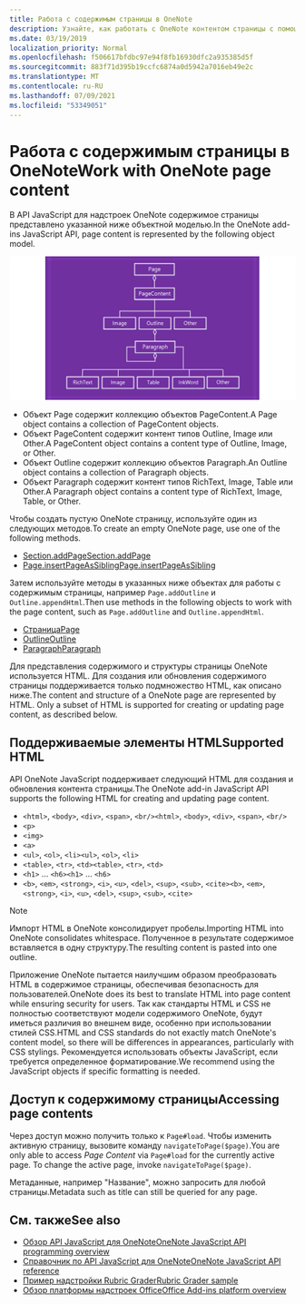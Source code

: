 ```yaml
---
title: Работа с содержимым страницы в OneNote
description: Узнайте, как работать с OneNote контентом страницы с помощью API JavaScript.
ms.date: 03/19/2019
localization_priority: Normal
ms.openlocfilehash: f506617bfdbc97e94f8fb16930dfc2a935385d5f
ms.sourcegitcommit: 883f71d395b19ccfc6874a0d5942a7016eb49e2c
ms.translationtype: MT
ms.contentlocale: ru-RU
ms.lasthandoff: 07/09/2021
ms.locfileid: "53349051"
---
```

# <a name="work-with-onenote-page-content"></a><span data-ttu-id="51f6f-103">Работа с содержимым страницы в OneNote</span><span class="sxs-lookup"><span data-stu-id="51f6f-103">Work with OneNote page content</span></span>

<span data-ttu-id="51f6f-104">В API JavaScript для надстроек OneNote содержимое страницы представлено указанной ниже объектной моделью.</span><span class="sxs-lookup"><span data-stu-id="51f6f-104">In the OneNote add-ins JavaScript API, page content is represented by the following object model.</span></span>

  ![OneNote схема объектной модели страницы.](../images/one-note-om-page.png)

- <span data-ttu-id="51f6f-106">Объект Page содержит коллекцию объектов PageContent.</span><span class="sxs-lookup"><span data-stu-id="51f6f-106">A Page object contains a collection of PageContent objects.</span></span>
- <span data-ttu-id="51f6f-107">Объект PageContent содержит контент типов Outline, Image или Other.</span><span class="sxs-lookup"><span data-stu-id="51f6f-107">A PageContent object contains a content type of Outline, Image, or Other.</span></span>
- <span data-ttu-id="51f6f-108">Объект Outline содержит коллекцию объектов Paragraph.</span><span class="sxs-lookup"><span data-stu-id="51f6f-108">An Outline object contains a collection of Paragraph objects.</span></span>
- <span data-ttu-id="51f6f-109">Объект Paragraph содержит контент типов RichText, Image, Table или Other.</span><span class="sxs-lookup"><span data-stu-id="51f6f-109">A Paragraph object contains a content type of RichText, Image, Table, or Other.</span></span>

<span data-ttu-id="51f6f-110">Чтобы создать пустую OneNote страницу, используйте один из следующих методов.</span><span class="sxs-lookup"><span data-stu-id="51f6f-110">To create an empty OneNote page, use one of the following methods.</span></span>

- [<span data-ttu-id="51f6f-111">Section.addPage</span><span class="sxs-lookup"><span data-stu-id="51f6f-111">Section.addPage</span></span>](/javascript/api/onenote/onenote.section#addpage-title-)
- [<span data-ttu-id="51f6f-112">Page.insertPageAsSibling</span><span class="sxs-lookup"><span data-stu-id="51f6f-112">Page.insertPageAsSibling</span></span>](/javascript/api/onenote/onenote.section#insertsectionassibling-location--title-)

<span data-ttu-id="51f6f-113">Затем используйте методы в указанных ниже объектах для работы с содержимым страницы, например `Page.addOutline` и `Outline.appendHtml`.</span><span class="sxs-lookup"><span data-stu-id="51f6f-113">Then use methods in the following objects to work with the page content, such as `Page.addOutline` and `Outline.appendHtml`.</span></span>

- [<span data-ttu-id="51f6f-114">Страница</span><span class="sxs-lookup"><span data-stu-id="51f6f-114">Page</span></span>](/javascript/api/onenote/onenote.page)
- [<span data-ttu-id="51f6f-115">Outline</span><span class="sxs-lookup"><span data-stu-id="51f6f-115">Outline</span></span>](/javascript/api/onenote/onenote.outline)
- [<span data-ttu-id="51f6f-116">Paragraph</span><span class="sxs-lookup"><span data-stu-id="51f6f-116">Paragraph</span></span>](/javascript/api/onenote/onenote.paragraph)

<span data-ttu-id="51f6f-p101">Для представления содержимого и структуры страницы OneNote используется HTML. Для создания или обновления содержимого страницы поддерживается только подмножество HTML, как описано ниже.</span><span class="sxs-lookup"><span data-stu-id="51f6f-p101">The content and structure of a OneNote page are represented by HTML. Only a subset of HTML is supported for creating or updating page content, as described below.</span></span>

## <a name="supported-html"></a><span data-ttu-id="51f6f-119">Поддерживаемые элементы HTML</span><span class="sxs-lookup"><span data-stu-id="51f6f-119">Supported HTML</span></span>

<span data-ttu-id="51f6f-120">API OneNote JavaScript поддерживает следующий HTML для создания и обновления контента страницы.</span><span class="sxs-lookup"><span data-stu-id="51f6f-120">The OneNote add-in JavaScript API supports the following HTML for creating and updating page content.</span></span>

- <span data-ttu-id="51f6f-121">`<html>`, `<body>`, `<div>`, `<span>`, `<br/>`</span><span class="sxs-lookup"><span data-stu-id="51f6f-121">`<html>`, `<body>`, `<div>`, `<span>`, `<br/>`</span></span>
- `<p>`
- `<img>`
- `<a>`
- <span data-ttu-id="51f6f-122">`<ul>`, `<ol>`, `<li>`</span><span class="sxs-lookup"><span data-stu-id="51f6f-122">`<ul>`, `<ol>`, `<li>`</span></span>
- <span data-ttu-id="51f6f-123">`<table>`, `<tr>`, `<td>`</span><span class="sxs-lookup"><span data-stu-id="51f6f-123">`<table>`, `<tr>`, `<td>`</span></span>
- <span data-ttu-id="51f6f-124">`<h1>` ... `<h6>`</span><span class="sxs-lookup"><span data-stu-id="51f6f-124">`<h1>` ... `<h6>`</span></span>
- <span data-ttu-id="51f6f-125">`<b>`, `<em>`, `<strong>`, `<i>`, `<u>`, `<del>`, `<sup>`, `<sub>`, `<cite>`</span><span class="sxs-lookup"><span data-stu-id="51f6f-125">`<b>`, `<em>`, `<strong>`, `<i>`, `<u>`, `<del>`, `<sup>`, `<sub>`, `<cite>`</span></span>

> [!NOTE]
> <span data-ttu-id="51f6f-126">Импорт HTML в OneNote консолидирует пробелы.</span><span class="sxs-lookup"><span data-stu-id="51f6f-126">Importing HTML into OneNote consolidates whitespace.</span></span> <span data-ttu-id="51f6f-127">Полученное в результате содержимое вставляется в одну структуру.</span><span class="sxs-lookup"><span data-stu-id="51f6f-127">The resulting content is pasted into one outline.</span></span>

<span data-ttu-id="51f6f-128">Приложение OneNote пытается наилучшим образом преобразовать HTML в содержимое страницы, обеспечивая безопасность для пользователей.</span><span class="sxs-lookup"><span data-stu-id="51f6f-128">OneNote does its best to translate HTML into page content while ensuring security for users.</span></span> <span data-ttu-id="51f6f-129">Так как стандарты HTML и CSS не полностью соответствуют модели содержимого OneNote, будут иметься различия во внешнем виде, особенно при использовании стилей CSS.</span><span class="sxs-lookup"><span data-stu-id="51f6f-129">HTML and CSS standards do not exactly match OneNote's content model, so there will be differences in appearances, particularly with CSS stylings.</span></span> <span data-ttu-id="51f6f-130">Рекомендуется использовать объекты JavaScript, если требуется определенное форматирование.</span><span class="sxs-lookup"><span data-stu-id="51f6f-130">We recommend using the JavaScript objects if specific formatting is needed.</span></span>

## <a name="accessing-page-contents"></a><span data-ttu-id="51f6f-131">Доступ к содержимому страницы</span><span class="sxs-lookup"><span data-stu-id="51f6f-131">Accessing page contents</span></span>

<span data-ttu-id="51f6f-p104">Через  доступ можно получить только к `Page#load`. Чтобы изменить активную страницу, вызовите команду `navigateToPage($page)`.</span><span class="sxs-lookup"><span data-stu-id="51f6f-p104">You are only able to access *Page Content* via `Page#load` for the currently active page. To change the active  page, invoke `navigateToPage($page)`.</span></span>

<span data-ttu-id="51f6f-134">Метаданные, например "Название", можно запросить для любой страницы.</span><span class="sxs-lookup"><span data-stu-id="51f6f-134">Metadata such as title can still be queried for any page.</span></span>

## <a name="see-also"></a><span data-ttu-id="51f6f-135">См. также</span><span class="sxs-lookup"><span data-stu-id="51f6f-135">See also</span></span>

- [<span data-ttu-id="51f6f-136">Обзор API JavaScript для OneNote</span><span class="sxs-lookup"><span data-stu-id="51f6f-136">OneNote JavaScript API programming overview</span></span>](onenote-add-ins-programming-overview.md)
- [<span data-ttu-id="51f6f-137">Справочник по API JavaScript для OneNote</span><span class="sxs-lookup"><span data-stu-id="51f6f-137">OneNote JavaScript API reference</span></span>](../reference/overview/onenote-add-ins-javascript-reference.md)
- [<span data-ttu-id="51f6f-138">Пример надстройки Rubric Grader</span><span class="sxs-lookup"><span data-stu-id="51f6f-138">Rubric Grader sample</span></span>](https://github.com/OfficeDev/OneNote-Add-in-Rubric-Grader)
- [<span data-ttu-id="51f6f-139">Обзор платформы надстроек Office</span><span class="sxs-lookup"><span data-stu-id="51f6f-139">Office Add-ins platform overview</span></span>](../overview/office-add-ins.md)
